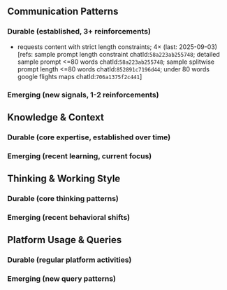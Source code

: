 ## Communication Patterns
### Durable (established, 3+ reinforcements)
- requests content with strict length constraints; 4× (last: 2025-09-03) [refs: sample prompt length constraint chatId:`58a223ab255748`; detailed sample prompt <=80 words chatId:`58a223ab255748`; sample splitwise prompt length <=80 words chatId:`852891c7196d44`; under 80 words google flights maps chatId:`706a1375f2c441`]

### Emerging (new signals, 1-2 reinforcements)

## Knowledge & Context
### Durable (core expertise, established over time)

### Emerging (recent learning, current focus)

## Thinking & Working Style
### Durable (core thinking patterns)

### Emerging (recent behavioral shifts)

## Platform Usage & Queries
### Durable (regular platform activities)

### Emerging (new query patterns)